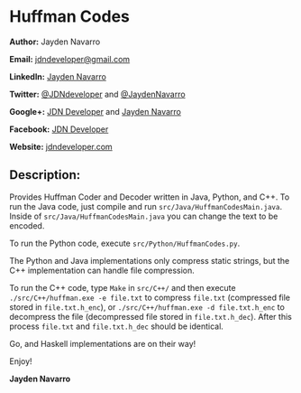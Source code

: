 Huffman Codes
=============

**Author:** Jayden Navarro

**Email:** jdndeveloper@gmail.com

**LinkedIn:** [Jayden Navarro](https://www.linkedin.com/in/jaydennavarro)

**Twitter:** [@JDNdeveloper](https://twitter.com/JDNdeveloper) and [@JaydenNavarro](https://twitter.com/JaydenNavarro)

**Google+:** [JDN Developer](https://plus.google.com/u/0/+Jdndeveloper/posts) and [Jayden Navarro](https://plus.google.com/u/0/+JaydenNavarro/posts)

**Facebook:** [JDN Developer](https://www.facebook.com/jdndeveloper)

**Website:** [jdndeveloper.com](http://www.jdndeveloper.com/)

## Description:
Provides Huffman Coder and Decoder written in Java, Python, and C++. To run the Java code, just 
compile and run `src/Java/HuffmanCodesMain.java`. Inside of `src/Java/HuffmanCodesMain.java` you can 
change the text to be encoded. 

To run the Python code, execute `src/Python/HuffmanCodes.py`.

The Python and Java implementations only compress static strings, but the C++ implementation can handle file compression. 

To run the C++ code, type `Make` in `src/C++/` and then execute `./src/C++/huffman.exe -e file.txt` to compress `file.txt` (compressed file stored in `file.txt.h_enc`), or `./src/C++/huffman.exe -d file.txt.h_enc` to decompress the file (decompressed file stored in `file.txt.h_dec`). After this process `file.txt` and `file.txt.h_dec` should be identical.

Go, and Haskell implementations are on their way!

Enjoy!

**Jayden Navarro**
